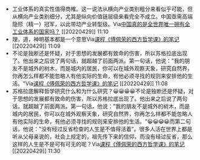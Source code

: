 - 工业体系的真实性值得商榷。这一说法从横向产业类别粗分来看似乎可能，但从横向产业类别细分，尤其是纵向价值链层级来看完全不成立。中国亟需高端隐形（精一）冠军，以此带动产业转型级。Via[中国真的是全世界唯一拥有全工业体系的国家吗？](https://app.yinxiang.com/shard/s63/nl/13797828/c6667949-71f0-4593-91a9-7cb8bb035590/) [[20220429]] 11:10
- 理，道，神明基本都是一个意思Via[课程《傅佩荣的西方哲学课》的笔记](https://app.yinxiang.com/shard/s63/nl/13797828/10fb3518-b626-4f8d-8692-656bbe135331/) [[20220429]] 11:09
- 不论是独断还是怀疑，对于思想的发展都有致命的伤害，所以苏格拉底出现了。他出来之后说了两句话，就超越了前面两派。第一句话，他说："我的朋友不是城外的树木，而是城内的居民，你可以在城外观察天象，研究自然界，你再怎么样都不能忽略人有他实际的生命，有他必须寻找的规则来安排他的生活。"Via[课程《傅佩荣的西方哲学课》的笔记](https://app.yinxiang.com/shard/s63/nl/13797828/10fb3518-b626-4f8d-8692-656bbe135331/) [[20220429]] 11:08
- 苏格拉底解释哲学研究什么和为什么研究？😀😀😀😀不论是独断还是怀疑，对于思想的发展都有致命的伤害，所以苏格拉底出现了。他出来之后说了两句话，就超越了前面两派。第一句话，他说："我的朋友不是城外的树木，而是城内的居民，你可以在城外观察天象，研究自然界，你再怎么样都不能忽略人有他实际的生命，有他必须寻找的规则来安排他的生活。"😀😀😀😀而第二句话，他说："没有经过反省检查的人生是不值得活着"。很多人活在世界上都是听从父母亲说的，社会上规定的，祖先传下来的信仰，而没有经过反省，那么这样的人生是不是可有可无的呢？Via[课程《傅佩荣的西方哲学课》的笔记](https://app.yinxiang.com/shard/s63/nl/13797828/10fb3518-b626-4f8d-8692-656bbe135331/) [[20220429]] 11:30
